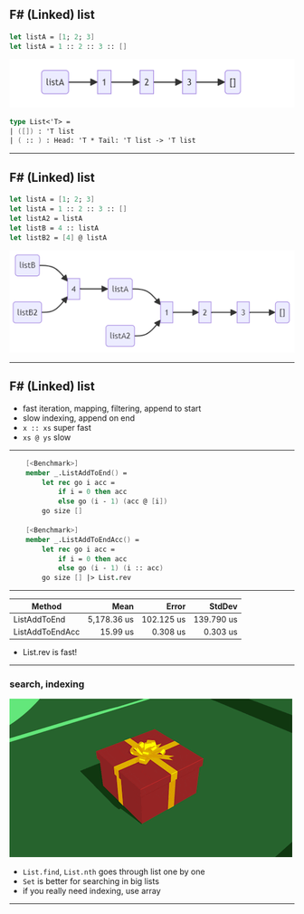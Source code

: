 <!-- header: '**F# Data Structures**' -->

## F# (Linked) list

```fsharp
let listA = [1; 2; 3]
let listA = 1 :: 2 :: 3 :: []
```

![Alt text](list1.png)

```fsharp
type List<'T> = 
| ([]) : 'T list
| ( :: ) : Head: 'T * Tail: 'T list -> 'T list
```

---

## F# (Linked) list

```fsharp
let listA = [1; 2; 3]
let listA = 1 :: 2 :: 3 :: []
let listA2 = listA
let listB = 4 :: listA
let listB2 = [4] @ listA
```

![width:1000px](linked_list_sharing.png)

---

## F# (Linked) list

* fast iteration, mapping, filtering, append to start
* slow indexing, append on end
* `x :: xs` super fast
* `xs @ ys` slow

---

```fsharp
    [<Benchmark>]
    member _.ListAddToEnd() =
        let rec go i acc =
            if i = 0 then acc
            else go (i - 1) (acc @ [i])
        go size []

    [<Benchmark>]
    member _.ListAddToEndAcc() =
        let rec go i acc =
            if i = 0 then acc
            else go (i - 1) (i :: acc)
        go size [] |> List.rev
```

---

|          Method |        Mean |      Error |     StdDev |
|---------------- |------------:|-----------:|-----------:|
|    ListAddToEnd | 5,178.36 us | 102.125 us | 139.790 us |
| ListAddToEndAcc |    15.99 us |   0.308 us |   0.303 us |

* List.rev is fast!

---

### search, indexing

![Searching in list](list_search.gif)

* `List.find`, `List.nth` goes through list one by one
* `Set` is better for searching in big lists
* if you really need indexing, use array

---
